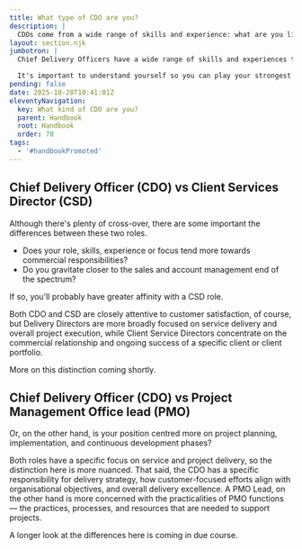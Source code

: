 ```yaml
---
title: What type of CDO are you?
description: |
  CDOs come from a wide range of skills and experience: what are you like?
layout: section.njk
jumbotron: |
  Chief Delivery Officers have a wide range of skills and experiences they bring to the table. Where do you sit on that spectrum? Where are your strengths and weaknesses?

  It's important to understand yourself so you can play your strongest game, and understand the team and the support you need around you to help you and the business perform at your best.{.smaller}
pending: false
date: 2025-10-28T10:41:01Z
eleventyNavigation:
  key: What kind of CDO are you?
  parent: Handbook
  root: Handbook
  order: 70
tags:
  - '#handbookPromoted'
---
```


## Chief Delivery Officer (CDO) vs Client Services Director (CSD)

Although there's plenty of cross-over, there are some important the differences between these two roles.

- Does your role, skills, experience or focus tend more towards commercial responsibilities?
- Do you gravitate closer to the sales and account management end of the spectrum?

If so, you'll probably have greater affinity with a CSD role.

Both CDO and CSD are closely attentive to customer satisfaction, of course, but Delivery Directors are more broadly focused on service delivery and overall project execution, while Client Service Directors concentrate on the commercial relationship and ongoing success of a specific client or client portfolio.

More on this distinction coming shortly.

## Chief Delivery Officer (CDO) vs Project Management Office lead (PMO)

Or, on the other hand, is your position centred more on project planning, implementation, and continuous development phases?

Both roles have a specific focus on service and project delivery, so the distinction here is more nuanced. That said, the CDO has a specific responsibility for delivery strategy, how customer-focused efforts align with organisational objectives, and overall delivery excellence. A PMO Lead, on the other hand is more concerned with the practicalities of PMO functions — the practices, processes, and resources that are needed to support projects.

A longer look at the differences here is coming in due course.
